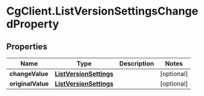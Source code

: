 # CgClient.ListVersionSettingsChangedProperty

## Properties

Name | Type | Description | Notes
------------ | ------------- | ------------- | -------------
**changeValue** | [**ListVersionSettings**](ListVersionSettings.md) |  | [optional] 
**originalValue** | [**ListVersionSettings**](ListVersionSettings.md) |  | [optional] 


